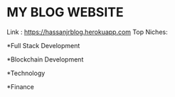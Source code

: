 # MY BLOG WEBSITE 
Link : https://hassanjrblog.herokuapp.com
Top Niches:
         
 *Full Stack Development
         
 *Blockchain Development
        
  *Technology 
        
  *Finance 
